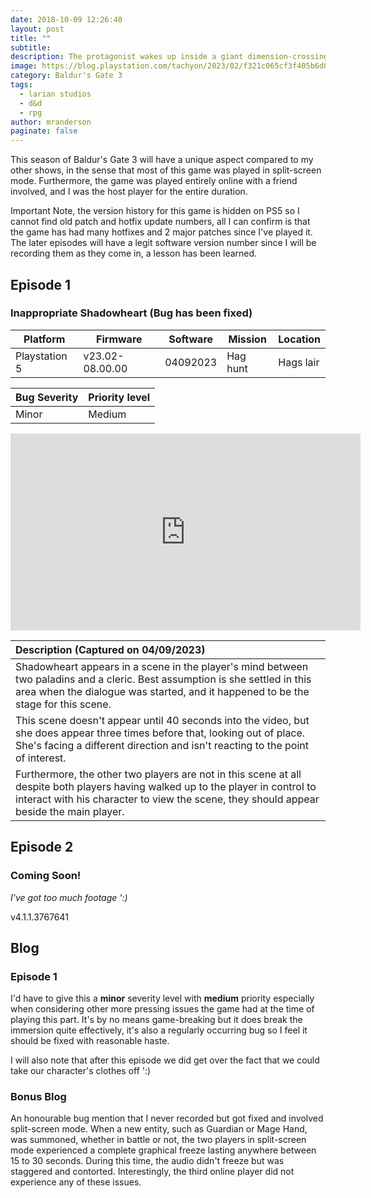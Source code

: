 ```yaml
---
date: 2018-10-09 12:26:40
layout: post
title: ""
subtitle:
description: The protagonist wakes up inside a giant dimension-crossing illithid (mind flayer) flying ship. They are implanted with an illithid tadpole, a parasite that enthralls and transforms people into illithids; however, the transformation does not happen and the ship comes under attack from githyanki warriors.
image: https://blog.playstation.com/tachyon/2023/02/f321c065cf3f405b6d0ac06fd5a550d6a95b5a5e-scaled.jpg?resize=1088%2C612&crop_strategy=smart&zoom=1.5
category: Baldur's Gate 3
tags:
  - larian studios
  - d&d
  - rpg
author: mranderson
paginate: false
---
```


This season of Baldur's Gate 3 will have a unique aspect compared to my other shows, in the sense that most of this game was played in split-screen mode. Furthermore, the game was played entirely online with a friend involved, and I was the host player for the entire duration.

Important Note, the version history for this game is hidden on PS5 so I cannot find old patch and hotfix update numbers, all I can confirm is that the game has had many hotfixes and 2 major patches since I've played it. The later episodes will have a legit software version number since I will be recording them as they come in, a lesson has been learned.



## Episode 1
### Inappropriate Shadowheart (Bug has been fixed)

| Platform      | Firmware        | Software | Mission   | Location  |
| ------------- | --------------- | -------- | --------- | --------- |
| Playstation 5 | v23.02-08.00.00 | 04092023 | Hag hunt  | Hags lair |

| Bug Severity | Priority level |
| ------------ | -------------- |
| Minor        | Medium         |

<iframe width="560" height="315" src="https://www.youtube.com/embed/omerc0Ii4Oc?si=DrySZcDbfNpj-CFa" title="YouTube video player" frameborder="0" allow="accelerometer; autoplay; clipboard-write; encrypted-media; gyroscope; picture-in-picture; web-share" allowfullscreen></iframe>

| Description (Captured on 04/09/2023)|
| :-- |
| Shadowheart appears in a scene in the player's mind between two paladins and a cleric. Best assumption is she settled in this area when the dialogue was started, and it happened to be the stage for this scene. |
| This scene doesn't appear until 40 seconds into the video, but she does appear three times before that, looking out of place. She's facing a different direction and isn't reacting to the point of interest. |
| Furthermore, the other two players are not in this scene at all despite both players having walked up to the player in control to interact with his character to view the scene, they should appear beside the main player. |




## Episode 2

### Coming Soon!
*I've got too much footage ':)*

v4.1.1.3767641


## Blog

### Episode 1
I'd have to give this a **minor** severity level with **medium** priority especially when considering other more pressing issues the game had at the time of playing this part. It's by no means game-breaking but it does break the immersion quite effectively, it's also a regularly occurring bug so I feel it should be fixed with reasonable haste.

I will also note that after this episode we did get over the fact that we could take our character's clothes off ':)

### Bonus Blog
An honourable bug mention that I never recorded but got fixed and involved split-screen mode. When a new entity, such as Guardian or Mage Hand, was summoned, whether in battle or not, the two players in split-screen mode experienced a complete graphical freeze lasting anywhere between 15 to 30 seconds. During this time, the audio didn't freeze but was staggered and contorted. Interestingly, the third online player did not experience any of these issues.